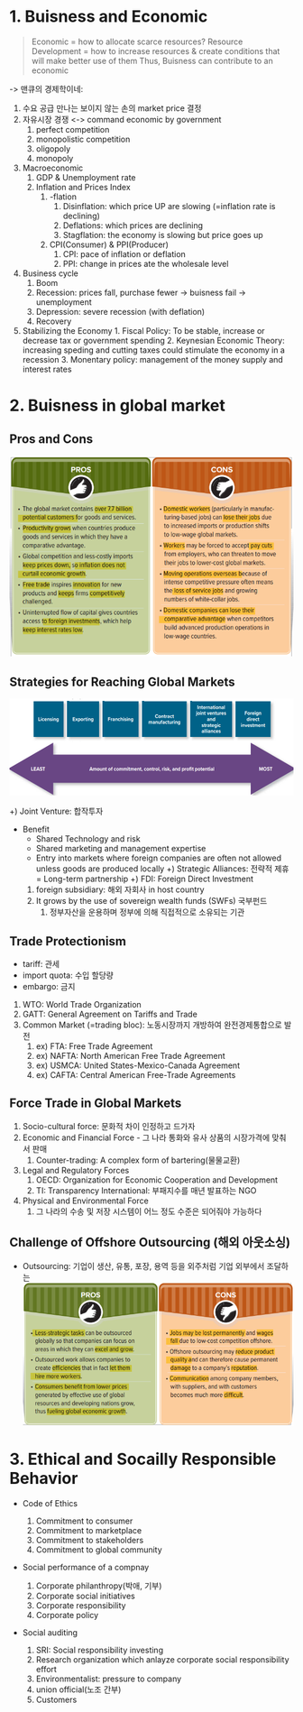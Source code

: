
# 1. Buisness and Economic

> Economic = how to allocate scarce resources?
> Resource Development = how to increase resources & create conditions that will make better use of them
> Thus, Buisness can contribute to an economic

-> 맨큐의 경제학이네: 
1. 수요 공급 만나는 보이지 않는 손의 market price 결정
2. 자유시장 경쟁 <-> command economic by government
	1. perfect competition
	2. monopolistic competition
	3. oligopoly
	4. monopoly
3. Macroeconomic
	1. GDP & Unemployment rate
	2. Inflation and Prices Index
		1. -flation
			1. Disinflation: which price UP are slowing (=inflation rate is declining)
			2. Deflations: which prices are declining
			3. Stagflation: the economy is slowing but price goes up
		2. CPI(Consumer) & PPI(Producer)
			1. CPI: pace of inflation or deflation
			2. PPI: change in prices ate the wholesale level
4. Business cycle
	1. Boom
	2. Recession: prices fall, purchase fewer -> buisness fail -> unemployment
	3. Depression: severe recession (with deflation)
	4. Recovery
5. Stabilizing the Economy
		1. Fiscal Policy: To be stable, increase or decrease tax or government spending
		2. Keynesian Economic Theory: increasing speding and cutting taxes could stimulate the economy in a recession
		3. Monentary policy: management of the money supply and interest rates
# 2. Buisness in global market

## Pros and Cons

![](resource/Pasted%20image%2020231023111311.png)


## Strategies for Reaching Global Markets
![](resource/Pasted%20image%2020231023111803.png)

+) Joint Venture: 합작투자
- Benefit
	- Shared Technology and risk
	- Shared marketing and management expertise
	- Entry into markets where foreign companies are often not allowed unless goods are produced locally
+) Strategic Alliances: 전략적 제휴
	= Long-term partnership 
+) FDI: Foreign Direct Investment
	1. foreign subsidiary: 해외 자회사 in host country
	2. It grows by the use of sovereign wealth funds (SWFs) 국부펀드
		1. 정부자산을 운용하며 정부에 의해 직접적으로 소유되는 기관

## Trade Protectionism
- tariff: 관세
- import quota: 수입 할당량
- embargo: 금지

1. WTO: World Trade Organization
2. GATT: General Agreement on Tariffs and Trade
3. Common Market (=trading bloc): 노동시장까지 개방하여 완전경제통합으로 발전
	1. ex) FTA: Free Trade Agreement
	2. ex) NAFTA: North American Free Trade Agreement
	3. ex) USMCA: United States-Mexico-Canada Agreement
	4. ex) CAFTA: Central American Free-Trade Agreements

## Force Trade in Global Markets
1. Socio-cultural force: 문화적 차이 인정하고 드가자
2. Economic and Financial Force - 그 나라 통화와 유사 상품의 시장가격에 맞춰서 판매
	1. Counter-trading: A complex form of bartering(물물교환)
3. Legal and Regulatory Forces
	1. OECD: Organization for Economic Cooperation and Development
	2. TI: Transparency International: 부패지수를 매년 발표하는 NGO
4. Physical and Environmental Force
	1. 그 나라의 수송 및 저장 시스템이 어느 정도 수준은 되어줘야 가능하다

## Challenge of Offshore Outsourcing (해외 아웃소싱)
- Outsourcing: 기업이 생산, 유통, 포장, 용역 등을 외주처럼 기업 외부에서 조달하는 
![](resource/Pasted%20image%2020231023114231.png)

# 3. Ethical and Socailly Responsible Behavior

- Code of Ethics
	1. Commitment to consumer
	2. Commitment to marketplace
	3. Commitment to stakeholders
	4. Commitment to global community

- Social performance of a compnay
	1. Corporate philanthropy(박애, 기부)
	2. Corporate social initiatives
	3. Corporate responsibility
	4. Corporate policy

- Social auditing
	1. SRI: Social responsibility investing
	2. Research organization which anlayze corporate social responsibility effort
	3. Environmentalist: pressure to company 
	4. union official(노조 간부)
	5. Customers